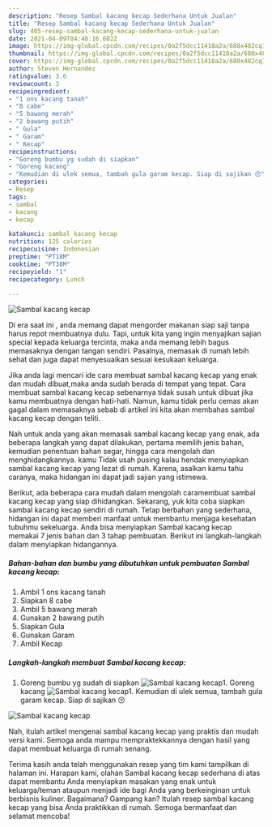```yaml
---
description: "Resep Sambal kacang kecap Sederhana Untuk Jualan"
title: "Resep Sambal kacang kecap Sederhana Untuk Jualan"
slug: 405-resep-sambal-kacang-kecap-sederhana-untuk-jualan
date: 2021-04-09T04:48:16.602Z
image: https://img-global.cpcdn.com/recipes/0a2f5dcc11418a2a/680x482cq70/sambal-kacang-kecap-foto-resep-utama.jpg
thumbnail: https://img-global.cpcdn.com/recipes/0a2f5dcc11418a2a/680x482cq70/sambal-kacang-kecap-foto-resep-utama.jpg
cover: https://img-global.cpcdn.com/recipes/0a2f5dcc11418a2a/680x482cq70/sambal-kacang-kecap-foto-resep-utama.jpg
author: Steven Hernandez
ratingvalue: 3.6
reviewcount: 3
recipeingredient:
- "1 ons kacang tanah"
- "8 cabe"
- "5 bawang merah"
- "2 bawang putih"
- " Gula"
- " Garam"
- " Kecap"
recipeinstructions:
- "Goreng bumbu yg sudah di siapkan"
- "Goreng kacang"
- "Kemudian di ulek semua, tambah gula garam kecap. Siap di sajikan 😚"
categories:
- Resep
tags:
- sambal
- kacang
- kecap

katakunci: sambal kacang kecap 
nutrition: 125 calories
recipecuisine: Indonesian
preptime: "PT18M"
cooktime: "PT38M"
recipeyield: "1"
recipecategory: Lunch

---
```



![Sambal kacang kecap](https://img-global.cpcdn.com/recipes/0a2f5dcc11418a2a/680x482cq70/sambal-kacang-kecap-foto-resep-utama.jpg)

Di era  saat ini , anda memang dapat mengorder makanan siap saji tanpa harus repot membuatnya dulu. Tapi, untuk kita yang ingin menyajikan sajian special kepada keluarga tercinta, maka anda memang lebih bagus memasaknya dengan tangan sendiri. Pasalnya, memasak di rumah lebih sehat dan juga dapat menyesuaikan sesuai kesukaan keluarga.

Jika anda lagi mencari ide cara membuat sambal kacang kecap yang enak dan mudah dibuat,maka anda sudah berada di tempat yang tepat. Cara membuat sambal kacang kecap  sebenarnya tidak susah untuk dibuat jika kamu membuatnya dengan hati-hati. Namun, kamu tidak perlu cemas akan gagal dalam memasaknya 
sebab di artikel ini kita akan membahas sambal kacang kecap dengan teliti.  



Nah untuk anda yang akan memasak sambal kacang kecap yang enak, ada beberapa langkah yang dapat dilakukan, pertama memilih jenis bahan, kemudian penentuan bahan segar, hingga cara mengolah dan menghidangkannya. kamu Tidak usah pusing kalau hendak menyiapkan sambal kacang kecap yang lezat di rumah. Karena, asalkan kamu  tahu caranya, maka hidangan ini dapat jadi sajian yang istimewa.

Berikut, ada beberapa cara mudah dalam mengolah caramembuat sambal kacang kecap yang siap dihidangkan. Sekarang, yuk kita coba siapkan sambal kacang kecap sendiri di rumah. Tetap berbahan yang sederhana, hidangan ini dapat memberi manfaat untuk membantu menjaga kesehatan tubuhmu sekeluarga. Anda bisa menyiapkan Sambal kacang kecap memakai 7 jenis bahan dan 3 tahap pembuatan. Berikut ini langkah-langkah dalam menyiapkan hidangannya.

<!--inarticleads1-->

##### Bahan-bahan dan bumbu yang dibutuhkan untuk pembuatan Sambal kacang kecap:

1. Ambil 1 ons kacang tanah
1. Siapkan 8 cabe
1. Ambil 5 bawang merah
1. Gunakan 2 bawang putih
1. Siapkan  Gula
1. Gunakan  Garam
1. Ambil  Kecap




<!--inarticleads2-->

##### Langkah-langkah membuat Sambal kacang kecap:

1. Goreng bumbu yg sudah di siapkan
<img src="https://img-global.cpcdn.com/steps/efa92054e219035d/160x128cq70/sambal-kacang-kecap-langkah-memasak-1-foto.jpg" alt="Sambal kacang kecap">1. Goreng kacang
<img src="https://img-global.cpcdn.com/steps/d9e0b80d6fb2b03a/160x128cq70/sambal-kacang-kecap-langkah-memasak-2-foto.jpg" alt="Sambal kacang kecap">1. Kemudian di ulek semua, tambah gula garam kecap. Siap di sajikan 😚
<img src="https://img-global.cpcdn.com/steps/87cbe25ef1c59395/160x128cq70/sambal-kacang-kecap-langkah-memasak-3-foto.jpg" alt="Sambal kacang kecap">



Nah, itulah artikel mengenai  sambal kacang kecap  yang praktis dan mudah versi kami. Semoga anda mampu mempraktekkannya dengan hasil yang dapat membuat keluarga di rumah senang. 

Terima kasih anda telah menggunakan resep yang tim kami tampilkan di halaman ini. Harapan kami, olahan  Sambal kacang kecap sederhana di atas dapat membantu Anda menyiapkan masakan yang enak untuk keluarga/teman ataupun menjadi ide bagi Anda yang berkeinginan untuk berbisnis kuliner. Bagaimana? Gampang kan? Itulah resep sambal kacang kecap yang bisa Anda praktikkan di rumah. Semoga bermanfaat dan selamat mencoba!


